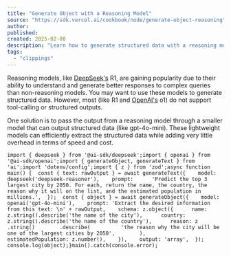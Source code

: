 ```yaml
---
title: "Generate Object with a Reasoning Model"
source: "https://sdk.vercel.ai/cookbook/node/generate-object-reasoning"
author:
published:
created: 2025-02-08
description: "Learn how to generate structured data with a reasoning model using the AI SDK and Node"
tags:
  - "clippings"
---
```

Reasoning models, like [DeepSeek's](https://sdk.vercel.ai/providers/ai-sdk-providers/deepseek) R1, are gaining popularity due to their ability to understand and generate better responses to complex queries than non-reasoning models. You may want to use these models to generate structured data. However, most (like R1 and [OpenAI's](https://sdk.vercel.ai/providers/ai-sdk-providers/openai) o1) do not support tool-calling or structured outputs.

One solution is to pass the output from a reasoning model through a smaller model that can output structured data (like gpt-4o-mini). These lightweight models can efficiently extract the structured data while adding very little overhead in terms of speed and cost.

```prism
import { deepseek } from '@ai-sdk/deepseek';import { openai } from '@ai-sdk/openai';import { generateObject, generateText } from 'ai';import 'dotenv/config';import { z } from 'zod';async function main() {  const { text: rawOutput } = await generateText({    model: deepseek('deepseek-reasoner'),    prompt:      'Predict the top 3 largest city by 2050. For each, return the name, the country, the reason why it will on the list, and the estimated population in millions.',  });  const { object } = await generateObject({    model: openai('gpt-4o-mini'),    prompt: 'Extract the desired information from this text: \n' + rawOutput,    schema: z.object({      name: z.string().describe('the name of the city'),      country: z.string().describe('the name of the country'),      reason: z        .string()        .describe(          'the reason why the city will be one of the largest cities by 2050',        ),      estimatedPopulation: z.number(),    }),    output: 'array',  });  console.log(object);}main().catch(console.error);
```